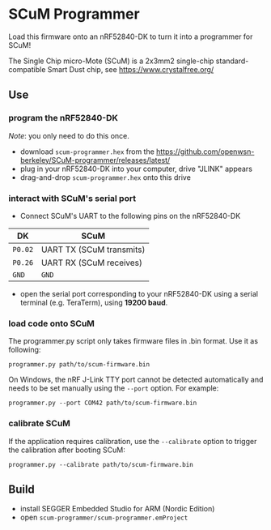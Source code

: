 # SCuM Programmer

Load this firmware onto an nRF52840-DK to turn it into a programmer for SCuM!

The Single Chip micro-Mote (SCuM) is a 2x3mm2 single-chip standard-compatible Smart Dust chip, see https://www.crystalfree.org/

## Use

### program the nRF52840-DK

_Note_: you only need to do this once.

- download `scum-programmer.hex` from the https://github.com/openwsn-berkeley/SCuM-programmer/releases/latest/
- plug in your nRF52840-DK into your computer, drive "JLINK" appears
- drag-and-drop `scum-programmer.hex` onto this drive

### interact with SCuM's serial port

* Connect SCuM's UART to the following pins on the nRF52840-DK

| DK      | SCuM                     |
| ------- | ------------------------ |
| `P0.02` | UART TX (SCuM transmits) |
| `P0.26` | UART RX (SCuM receives)  |
| `GND`   | `GND`                    |

* open the serial port corresponding to your nRF52840-DK using a serial terminal (e.g. TeraTerm), using **19200 baud**.

### load code onto SCuM

The programmer.py script only takes firmware files in .bin format.
Use it as following:

```
programmer.py path/to/scum-firmware.bin
```

On Windows, the nRF J-Link TTY port cannot be detected automatically and needs
to be set manually using the `--port` option. For example:

```
programmer.py --port COM42 path/to/scum-firmware.bin
```

### calibrate SCuM

If the application requires calibration, use the `--calibrate` option to trigger
the calibration after booting SCuM:

```
programmer.py --calibrate path/to/scum-firmware.bin
```

## Build

- install SEGGER Embedded Studio for ARM (Nordic Edition)
- open `scum-programmer/scum-programmer.emProject`
